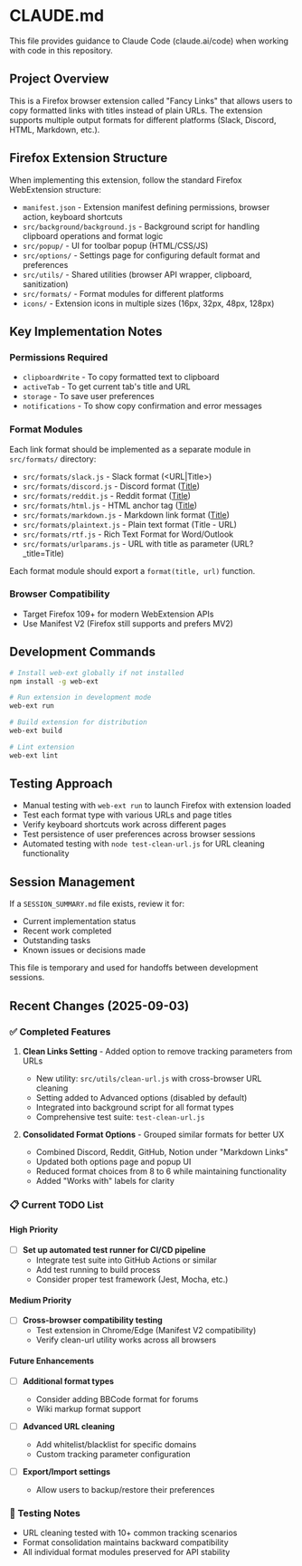 # CLAUDE.md

This file provides guidance to Claude Code (claude.ai/code) when working with code in this repository.

## Project Overview

This is a Firefox browser extension called "Fancy Links" that allows users to copy formatted links with titles instead of plain URLs. The extension supports multiple output formats for different platforms (Slack, Discord, HTML, Markdown, etc.).

## Firefox Extension Structure

When implementing this extension, follow the standard Firefox WebExtension structure:
- `manifest.json` - Extension manifest defining permissions, browser action, keyboard shortcuts
- `src/background/background.js` - Background script for handling clipboard operations and format logic
- `src/popup/` - UI for toolbar popup (HTML/CSS/JS)
- `src/options/` - Settings page for configuring default format and preferences
- `src/utils/` - Shared utilities (browser API wrapper, clipboard, sanitization)
- `src/formats/` - Format modules for different platforms
- `icons/` - Extension icons in multiple sizes (16px, 32px, 48px, 128px)

## Key Implementation Notes

### Permissions Required
- `clipboardWrite` - To copy formatted text to clipboard
- `activeTab` - To get current tab's title and URL
- `storage` - To save user preferences
- `notifications` - To show copy confirmation and error messages

### Format Modules
Each link format should be implemented as a separate module in `src/formats/` directory:
- `src/formats/slack.js` - Slack format (<URL|Title>)
- `src/formats/discord.js` - Discord format ([Title](URL))
- `src/formats/reddit.js` - Reddit format ([Title](URL))
- `src/formats/html.js` - HTML anchor tag (<a href="URL">Title</a>)
- `src/formats/markdown.js` - Markdown link format ([Title](URL))
- `src/formats/plaintext.js` - Plain text format (Title - URL)
- `src/formats/rtf.js` - Rich Text Format for Word/Outlook
- `src/formats/urlparams.js` - URL with title as parameter (URL?_title=Title)

Each format module should export a `format(title, url)` function.

### Browser Compatibility
- Target Firefox 109+ for modern WebExtension APIs
- Use Manifest V2 (Firefox still supports and prefers MV2)

## Development Commands

```bash
# Install web-ext globally if not installed
npm install -g web-ext

# Run extension in development mode
web-ext run

# Build extension for distribution
web-ext build

# Lint extension
web-ext lint
```

## Testing Approach

- Manual testing with `web-ext run` to launch Firefox with extension loaded
- Test each format type with various URLs and page titles
- Verify keyboard shortcuts work across different pages
- Test persistence of user preferences across browser sessions
- Automated testing with `node test-clean-url.js` for URL cleaning functionality

## Session Management

If a `SESSION_SUMMARY.md` file exists, review it for:
- Current implementation status
- Recent work completed
- Outstanding tasks
- Known issues or decisions made

This file is temporary and used for handoffs between development sessions.

## Recent Changes (2025-09-03)

### ✅ Completed Features
1. **Clean Links Setting** - Added option to remove tracking parameters from URLs
   - New utility: `src/utils/clean-url.js` with cross-browser URL cleaning
   - Setting added to Advanced options (disabled by default)
   - Integrated into background script for all format types
   - Comprehensive test suite: `test-clean-url.js`

2. **Consolidated Format Options** - Grouped similar formats for better UX
   - Combined Discord, Reddit, GitHub, Notion under "Markdown Links"
   - Updated both options page and popup UI
   - Reduced format choices from 8 to 6 while maintaining functionality
   - Added "Works with" labels for clarity

### 📋 Current TODO List

#### High Priority
- [ ] **Set up automated test runner for CI/CD pipeline** 
  - Integrate test suite into GitHub Actions or similar
  - Add test running to build process
  - Consider proper test framework (Jest, Mocha, etc.)

#### Medium Priority
- [ ] **Cross-browser compatibility testing**
  - Test extension in Chrome/Edge (Manifest V2 compatibility)
  - Verify clean-url utility works across all browsers

#### Future Enhancements
- [ ] **Additional format types**
  - Consider adding BBCode format for forums
  - Wiki markup format support
  
- [ ] **Advanced URL cleaning**
  - Add whitelist/blacklist for specific domains
  - Custom tracking parameter configuration
  
- [ ] **Export/Import settings**
  - Allow users to backup/restore their preferences

### 🧪 Testing Notes
- URL cleaning tested with 10+ common tracking scenarios
- Format consolidation maintains backward compatibility
- All individual format modules preserved for API stability